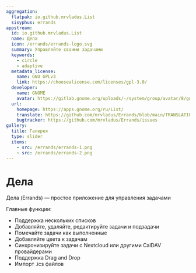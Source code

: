 ```yaml
---
aggregation:
  flatpak: io.github.mrvladus.List
  sisyphus: errands
appstream:
  id: io.github.mrvladus.List
  name: Дела
  icon: /errands/errands-logo.svg
  summary: Управляйте своими задачами
  keywords:
    - circle
    - adaptive
  metadata_license:
    name: GNU GPLv3
    link: https://choosealicense.com/licenses/gpl-3.0/
  developer:
    name: GNOME
    avatar: https://gitlab.gnome.org/uploads/-/system/group/avatar/8/gnomelogo.png?width=48
  url:
    homepage: https://apps.gnome.org/ru/List/
    translate: https://github.com/mrvladus/Errands/blob/main/TRANSLATIONS.md
    bugtracker: https://github.com/mrvladus/Errands/issues
gallery:
  title: Галерея
  type: slider
  items:
    - src: /errands/errands-1.png
    - src: /errands/errands-2.png
---
```


# Дела

Дела (Errands) — простое приложение для управления задачами

Главные функции:

- Поддержка нескольких списков
- Добавляйте, удаляйте, редактируйте задачи и подзадачи
- Помечайте задачи как выполненные
- Добавляйте цвета к задачам
- Синхронизируйте задачи с Nextcloud или другими CalDAV провайдерами
- Поддержка Drag and Drop
- Импорт .ics файлов

<AGWGallery />

<!--@include: @apps/_parts/install/content-repo.md-->
<!--@include: @apps/_parts/install/content-flatpak.md-->

